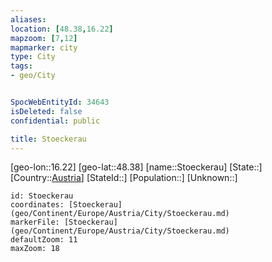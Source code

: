 ```yaml
---
aliases: 
location: [48.38,16.22]
mapzoom: [7,12] 
mapmarker: city 
type: City
tags:
- geo/City


SpocWebEntityId: 34643
isDeleted: false
confidential: public

title: Stoeckerau
---
```

[geo-lon::16.22]
[geo-lat::48.38]
[name::Stoeckerau]
[State::]
[Country::[Austria](geo/Continent/Europe/Austria.md)]
[StateId::]
[Population::]
[Unknown::]


```leaflet
id: Stoeckerau
coordinates: [Stoeckerau](geo/Continent/Europe/Austria/City/Stoeckerau.md)
markerFile: [Stoeckerau](geo/Continent/Europe/Austria/City/Stoeckerau.md)
defaultZoom: 11 
maxZoom: 18
```


